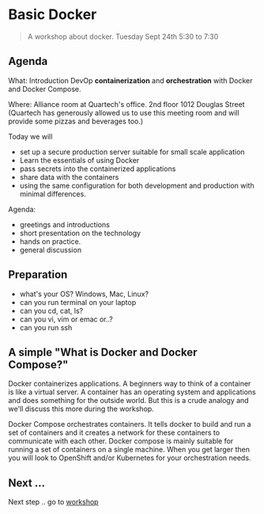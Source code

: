 # Basic Docker

> A workshop about docker. 
> Tuesday Sept 24th 5:30 to 7:30

## Agenda

What: Introduction DevOp **containerization** and **orchestration** with Docker and Docker Compose.

Where: Alliance room at Quartech's office. 2nd floor 1012 Douglas Street (Quartech has generously allowed us to use this
meeting room and will provide some pizzas and beverages too.)

Today we will 
- set up a secure production server suitable for small scale application
- Learn the essentials of using Docker
- pass secrets into the containerized applications
- share data with the containers
- using the same configuration for both development and production with minimal differences.

Agenda:
- greetings and introductions
- short presentation on the technology
- hands on practice. 
- general discussion

## Preparation 

- what's your OS? Windows, Mac, Linux?
- can you run terminal on your laptop
- can you cd, cat, ls?
- can you vi, vim or emac or..?
- can you run ssh
 
## A simple "What is Docker and Docker Compose?"

Docker containerizes applications.  A beginners way to think of a container is like a virtual server.  A container has
an operating system and applications and does something for the outside world.  But this is a crude analogy and 
we'll discuss this more during the workshop.

Docker Compose orchestrates containers.  It tells docker to build and run a set of containers and it creates a network
for these containers to communicate with each other. Docker compose is mainly suitable for running a set of 
containers on a single machine.  When you get larger then you will look to OpenShift and/or Kubernetes for your orchestration needs. 

## Next ...

Next step .. go to [workshop](./workshop)

